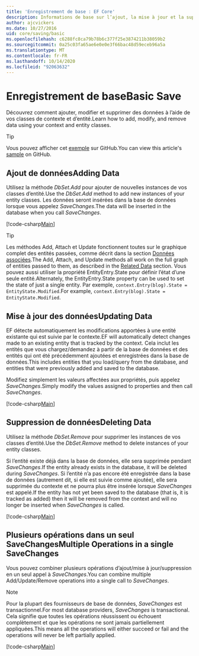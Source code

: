 ```yaml
---
title: 'Enregistrement de base : EF Core'
description: Informations de base sur l’ajout, la mise à jour et la suppression de données avec Entity Framework Core
author: ajcvickers
ms.date: 10/27/2016
uid: core/saving/basic
ms.openlocfilehash: c6288fc8ca79b78b6c377f25e3874211b38059b2
ms.sourcegitcommit: 0a25c03fa65ae6e0e0e3f66bac48d59eceb96a5a
ms.translationtype: MT
ms.contentlocale: fr-FR
ms.lasthandoff: 10/14/2020
ms.locfileid: "92063632"
---
```

# <a name="basic-save"></a><span data-ttu-id="d144c-103">Enregistrement de base</span><span class="sxs-lookup"><span data-stu-id="d144c-103">Basic Save</span></span>

<span data-ttu-id="d144c-104">Découvrez comment ajouter, modifier et supprimer des données à l’aide de vos classes de contexte et d’entité.</span><span class="sxs-lookup"><span data-stu-id="d144c-104">Learn how to add, modify, and remove data using your context and entity classes.</span></span>

> [!TIP]  
> <span data-ttu-id="d144c-105">Vous pouvez afficher cet [exemple](https://github.com/dotnet/EntityFramework.Docs/tree/master/samples/core/Saving/Basics/) sur GitHub.</span><span class="sxs-lookup"><span data-stu-id="d144c-105">You can view this article's [sample](https://github.com/dotnet/EntityFramework.Docs/tree/master/samples/core/Saving/Basics/) on GitHub.</span></span>

## <a name="adding-data"></a><span data-ttu-id="d144c-106">Ajout de données</span><span class="sxs-lookup"><span data-stu-id="d144c-106">Adding Data</span></span>

<span data-ttu-id="d144c-107">Utilisez la méthode *DbSet.Add* pour ajouter de nouvelles instances de vos classes d’entité.</span><span class="sxs-lookup"><span data-stu-id="d144c-107">Use the *DbSet.Add* method to add new instances of your entity classes.</span></span> <span data-ttu-id="d144c-108">Les données seront insérées dans la base de données lorsque vous appelez *SaveChanges*.</span><span class="sxs-lookup"><span data-stu-id="d144c-108">The data will be inserted in the database when you call *SaveChanges*.</span></span>

[!code-csharp[Main](../../../samples/core/Saving/Basics/Sample.cs#Add)]

> [!TIP]  
> <span data-ttu-id="d144c-109">Les méthodes Add, Attach et Update fonctionnent toutes sur le graphique complet des entités passées, comme décrit dans la section [Données associées](xref:core/saving/related-data).</span><span class="sxs-lookup"><span data-stu-id="d144c-109">The Add, Attach, and Update methods all work on the full graph of entities passed to them, as described in the [Related Data](xref:core/saving/related-data) section.</span></span> <span data-ttu-id="d144c-110">Vous pouvez aussi utiliser la propriété EntityEntry.State pour définir l’état d’une seule entité.</span><span class="sxs-lookup"><span data-stu-id="d144c-110">Alternately, the EntityEntry.State property can be used to set the state of just a single entity.</span></span> <span data-ttu-id="d144c-111">Par exemple, `context.Entry(blog).State = EntityState.Modified`.</span><span class="sxs-lookup"><span data-stu-id="d144c-111">For example, `context.Entry(blog).State = EntityState.Modified`.</span></span>

## <a name="updating-data"></a><span data-ttu-id="d144c-112">Mise à jour des données</span><span class="sxs-lookup"><span data-stu-id="d144c-112">Updating Data</span></span>

<span data-ttu-id="d144c-113">EF détecte automatiquement les modifications apportées à une entité existante qui est suivie par le contexte.</span><span class="sxs-lookup"><span data-stu-id="d144c-113">EF will automatically detect changes made to an existing entity that is tracked by the context.</span></span> <span data-ttu-id="d144c-114">Cela inclut les entités que vous chargez/demandez à partir de la base de données et des entités qui ont été précédemment ajoutées et enregistrées dans la base de données.</span><span class="sxs-lookup"><span data-stu-id="d144c-114">This includes entities that you load/query from the database, and entities that were previously added and saved to the database.</span></span>

<span data-ttu-id="d144c-115">Modifiez simplement les valeurs affectées aux propriétés, puis appelez *SaveChanges*.</span><span class="sxs-lookup"><span data-stu-id="d144c-115">Simply modify the values assigned to properties and then call *SaveChanges*.</span></span>

[!code-csharp[Main](../../../samples/core/Saving/Basics/Sample.cs#Update)]

## <a name="deleting-data"></a><span data-ttu-id="d144c-116">Suppression de données</span><span class="sxs-lookup"><span data-stu-id="d144c-116">Deleting Data</span></span>

<span data-ttu-id="d144c-117">Utilisez la méthode *DbSet.Remove* pour supprimer les instances de vos classes d’entité.</span><span class="sxs-lookup"><span data-stu-id="d144c-117">Use the *DbSet.Remove* method to delete instances of your entity classes.</span></span>

<span data-ttu-id="d144c-118">Si l’entité existe déjà dans la base de données, elle sera supprimée pendant *SaveChanges*.</span><span class="sxs-lookup"><span data-stu-id="d144c-118">If the entity already exists in the database, it will be deleted during *SaveChanges*.</span></span> <span data-ttu-id="d144c-119">Si l’entité n’a pas encore été enregistrée dans la base de données (autrement dit, si elle est suivie comme ajoutée), elle sera supprimée du contexte et ne pourra plus être insérée lorsque *SaveChanges* est appelé.</span><span class="sxs-lookup"><span data-stu-id="d144c-119">If the entity has not yet been saved to the database (that is, it is tracked as added) then it will be removed from the context and will no longer be inserted when *SaveChanges* is called.</span></span>

[!code-csharp[Main](../../../samples/core/Saving/Basics/Sample.cs#Remove)]

## <a name="multiple-operations-in-a-single-savechanges"></a><span data-ttu-id="d144c-120">Plusieurs opérations dans un seul SaveChanges</span><span class="sxs-lookup"><span data-stu-id="d144c-120">Multiple Operations in a single SaveChanges</span></span>

<span data-ttu-id="d144c-121">Vous pouvez combiner plusieurs opérations d’ajout/mise à jour/suppression en un seul appel à *SaveChanges*.</span><span class="sxs-lookup"><span data-stu-id="d144c-121">You can combine multiple Add/Update/Remove operations into a single call to *SaveChanges*.</span></span>

> [!NOTE]  
> <span data-ttu-id="d144c-122">Pour la plupart des fournisseurs de base de données, *SaveChanges* est transactionnel.</span><span class="sxs-lookup"><span data-stu-id="d144c-122">For most database providers, *SaveChanges* is transactional.</span></span> <span data-ttu-id="d144c-123">Cela signifie que toutes les opérations réussissent ou échouent complètement et que les opérations ne sont jamais partiellement appliquées.</span><span class="sxs-lookup"><span data-stu-id="d144c-123">This means  all the operations will either succeed or fail and the operations will never be left partially applied.</span></span>

[!code-csharp[Main](../../../samples/core/Saving/Basics/Sample.cs#MultipleOperations)]
